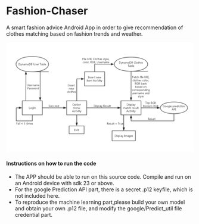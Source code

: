 # Fashion-Chaser

 A smart fashion advice Android App in order to give recommendation of clothes matching based on fashion trends and weather.

![Flow Chart](https://github.com/xinqicoding/Fashion-Chaser/blob/master/flowchart.png)


#### Instructions on how to run the code

- The APP should be able to run on this source code. Compile and run on an Android device with sdk 23 or above.
- For the google Prediction API part, there is a secret .p12 keyfile, which is not included here. 
- To reproduce the machine learning part,please build your own model and obtain your own .p12 file, and modify the google/Predict_util file credential part. 



